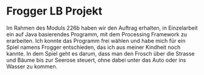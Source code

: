 # Frogger LB Projekt
Im Rahmen des Moduls 226b haben wir den Auftrag erhalten, in Einzelarbeit ein auf Java basierendes Programm, mit dem Processing Framework zu erarbeiten. Ich konnte das Programm frei wählen und habe mich für ein Spiel namens Frogger entschieden, das ich aus meiner Kindheit noch kannte. In dem Spiel geht es darum, dass man den Frosch über die Strasse und Bäume bis zur Seerose steuert, ohne dabei unter das Auto oder ins Wasser zu kommen. 